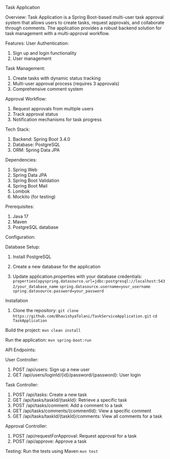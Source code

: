 Task Application

Overview:
Task Application is a Spring Boot-based multi-user task approval system that allows users to create tasks, request approvals, and collaborate through comments. The application provides a robust backend solution for task management with a multi-approval workflow.

Features:
User Authentication:
1. Sign up and login functionality
2. User management


Task Management:
1. Create tasks with dynamic status tracking
2. Multi-user approval process (requires 3 approvals)
3. Comprehensive comment system


Approval Workflow:
1. Request approvals from multiple users
2. Track approval status
3. Notification mechanisms for task progress



Tech Stack:
1. Backend: Spring Boot 3.4.0
2. Database: PostgreSQL
3. ORM: Spring Data JPA
   
Dependencies:
1. Spring Web
2. Spring Data JPA
3. Spring Boot Validation
4. Spring Boot Mail
5. Lombok
6. Mockito (for testing)



Prerequisites:
1. Java 17
2. Maven
3. PostgreSQL database

Configuration:

Database Setup:
1. Install PostgreSQL
2. Create a new database for the application
   
3. Update application.properties with your database credentials:
`propertiesCopyspring.datasource.url=jdbc:postgresql://localhost:5432/your_database_name`
`spring.datasource.username=your_username`
`spring.datasource.password=your_password`

Installation
1. Clone the repository:
`git clone https://github.com/BhavishyaTolani/TaskServiceApplication.git`
`cd TaskApplication`

Build the project:
`mvn clean install`

Run the application:
`mvn spring-boot:run`



API Endpoints:

User Controller:
1. POST /api/users: Sign up a new user
2. GET /api/users/loginId/{id}/password/{password}: User login

Task Controller:
1. POST /api/tasks: Create a new task
2. GET /api/tasks/taskId/{taskId}: Retrieve a specific task
3. POST /api/tasks/comment: Add a comment to a task
4. GET /api/tasks/comments/{commentId}: View a specific comment
5. GET /api/tasks/taskId/{taskId}/comments: View all comments for a task

Approval Controller:
1. POST /api/requestForApproval: Request approval for a task
2. POST /api/approve: Approve a task

Testing:
Run the tests using Maven
`mvn test`
